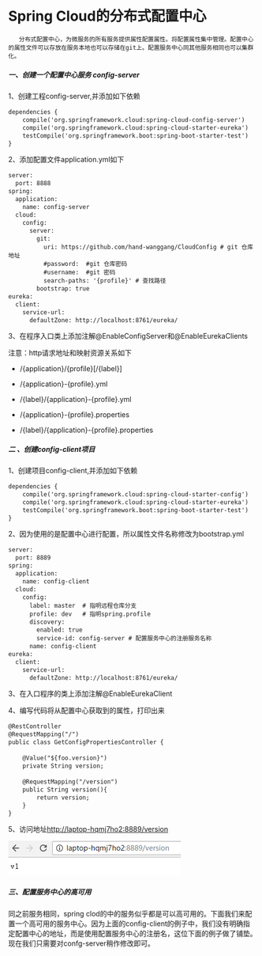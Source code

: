 # Spring Cloud的分布式配置中心

       分布式配置中心，为微服务的所有服务提供属性配置属性。将配置属性集中管理。配置中心的属性文件可以存放在服务本地也可以存储在git上。配置服务中心同其他服务相同也可以集群化。

##### 一、创建一个配置中心服务 config-server

1、创建工程config-server,并添加如下依赖

```
dependencies {
	compile('org.springframework.cloud:spring-cloud-config-server')
	compile('org.springframework.cloud:spring-cloud-starter-eureka')
	testCompile('org.springframework.boot:spring-boot-starter-test')
}
```

2、添加配置文件application.yml如下

```
server:
  port: 8888
spring:
  application:
    name: config-server
  cloud:
    config:
      server:
        git:
          uri: https://github.com/hand-wanggang/CloudConfig # git 仓库地址
          #password:  #git 仓库密码
          #username:  #git 密码
          search-paths: '{profile}' # 查找路径
        bootstrap: true
eureka:
  client:
    service-url:
      defaultZone: http://localhost:8761/eureka/
```

3、在程序入口类上添加注解@EnableConfigServer和@EnableEurekaClients

注意：http请求地址和映射资源关系如下

* /{application}/{profile}\[/{label}\]

* /{application}-{profile}.yml
* /{label}/{application}-{profile}.yml
* /{application}-{profile}.properties
* /{label}/{application}-{profile}.properties

##### 二 、创建config-client项目

1、创建项目config-client,并添加如下依赖

```
dependencies {
	compile('org.springframework.cloud:spring-cloud-starter-config')
	compile('org.springframework.cloud:spring-cloud-starter-eureka')
	testCompile('org.springframework.boot:spring-boot-starter-test')
}
```

2、因为使用的是配置中心进行配置，所以属性文件名称修改为bootstrap.yml

```
server:
  port: 8889
spring:
  application:
    name: config-client
  cloud:
    config:
      label: master  # 指明远程仓库分支
      profile: dev   # 指明spring.profile
      discovery:
        enabled: true
        service-id: config-server # 配置服务中心的注册服务名称
      name: config-client
eureka:
  client:
    service-url:
      defaultZone: http://localhost:8761/eureka/
```

3、在入口程序的类上添加注解@EnableEurekaClient

4、编写代码将从配置中心获取到的属性，打印出来

```
@RestController
@RequestMapping("/")
public class GetConfigPropertiesController {

	@Value("${foo.version}")
	private String version;

	@RequestMapping("/version")
	public String version(){
		return version;
	}
}
```

5、访问地址[http://laptop-hqmj7ho2:8889/version](http://laptop-hqmj7ho2:8889/version)

![](/assets/import-config-client-1.png)

##### 三、配置服务中心的高可用

同之前服务相同，spring clod的中的服务似乎都是可以高可用的。下面我们来配置一个高可用的服务中心。因为上面的config-client的例子中，我们没有明确指定配置中心的地址，而是使用配置服务中心的注册名，这位下面的例子做了铺垫。现在我们只需要对confg-server稍作修改即可。





